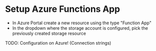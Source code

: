 # Setup Azure Functions App

* In Azure Portal create a new resource using the type "Function App"
* In the dropdown where the storage account is configured, pick the previously created storage resource

TODO: Configuration on Azure! (Connection strings)